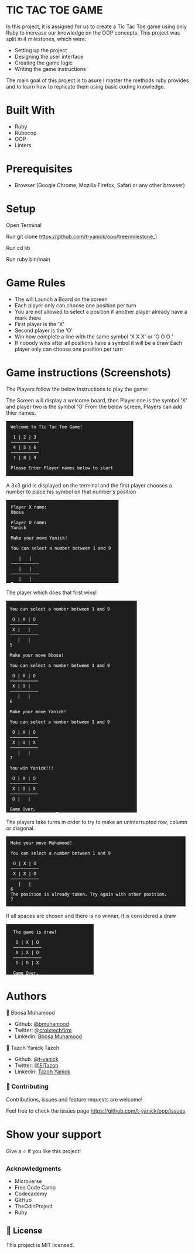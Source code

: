 # TIC TAC TOE GAME
In this project, it is assigned for us to create a Tic Tac Toe game using only Ruby to increase our knowledge on the OOP concepts. This project was split in 4 milestones, which were:

 - Setting up the project
 - Designing the user interface
 - Creating the game logic
 - Writing the game instructions
 
 The main goal of this project is to asure I master the methods ruby provides and to learn how to replicate them using basic coding knowledge.

# Built With
- Ruby
- Rubocop
- OOP
- Linters

# Prerequisites
- Browser (Google Chrome, Mozilla Firefox, Safari or any other browser)

# Setup
Open Terminal

Run git clone https://github.com/t-yanick/oop/tree/milestone_1

Run cd lib

Run ruby bin/main

# Game Rules
- The will Launch a Board on the screen
- Each player only can choose one position per turn
- You are not allowed to select a position if another player already have a mark there
- First player is the 'X'
- Second player is the 'O'
- Win how complete a line with the same symbol 'X X X' or 'O O O '
- If nobody wins after all positions have a symbol it will be a draw Each player only can choose one position per turn

# Game instructions (Screenshots)
The Players follow the below instructions to play the game:

The Screen will display a welcome board, then Player one is the symbol 'X' and player two is the symbol 'O' From the below screen, Players can add thier names. 

<img src = "images/1.png">

A 3x3 grid is displayed on the terminal and the first player chooses a number to place his symbol on that number's position

<img src = "images/2.png">

The player which does that first wins!

<img src = "images/3.png">

The players take turns in order to try to make an uninterrupted row, column or diagonal.

<img src = "images/4.png">

If all spaces are chosen and there is no winner, it is considered a draw

<img src = "images/5.png">

# Authors
👤 Bbosa Muhamood
- Github: [@bmuhamood](https://github.com/bmuhamood)
- Twitter: [@croixtechfirm](https://twitter.com/croixtechfirm)
- Linkedin: [Bbosa Muhamood](https://www.linkedin.com/in/bbosa-muhamood-06845576/)

👤 Tazoh Yanick Tazoh
- Github: [@t-yanick](https://github.com/t-yanick)
- Twitter: [@ElTazoh](https://twitter.com/ElTazoh)
- Linkedin: [Tazoh Yanick](https://linkedin.com/in/tazoh-yanick-5a978764)

### 🤝 Contributing
Contributions, issues and feature requests are welcome!

Feel free to check the issues page https://github.com/t-yanick/oop/issues.

# Show your support
Give a ⭐️ if you like this project!

### Acknowledgments
- Microverse
- Free Code Camp
- Codecademy
- GitHub
- TheOdinProject
- Ruby

## 📝 License
This project is MIT licensed.
